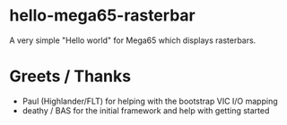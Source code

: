 # hello-mega65-rasterbar
A very simple "Hello world" for Mega65 which displays rasterbars.

# Greets / Thanks
 - Paul (Highlander/FLT) for helping with the bootstrap VIC I/O mapping
 - deathy / BAS for the initial framework and help with getting started
